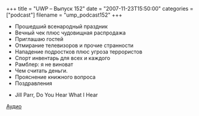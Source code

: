 +++
title = "UWP – Выпуск 152"
date = "2007-11-23T15:50:00"
categories = ["podcast"]
filename = "ump_podcast152"
+++


- Прошедший всенародный праздник
- Вечный чек плюс чудовищная распродажа
- Приглашаю гостей
- Отмирание телевизоров и прочие странности
- Нападение подростков плюс угроза террористов
- Спорт инвентарь для всех и каждого
- Рамблер: я не виноват
- Чем считать деньги.
- Прояснение книжного вопроса
- Поздравления


* Jill Parr, Do You Hear What I Hear

[Аудио](https://podcast.umputun.com/media/ump_podcast152.mp3)
<audio src="https://podcast.umputun.com/media/ump_podcast152.mp3" preload="none">